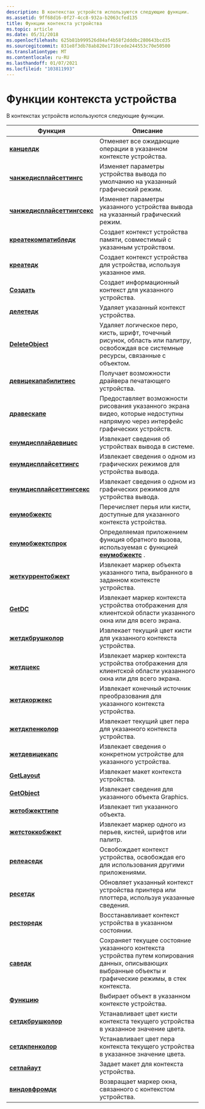 ```yaml
---
description: В контекстах устройств используются следующие функции.
ms.assetid: 9ff68d16-0f27-4cc8-932a-b2063cfed135
title: Функции контекста устройства
ms.topic: article
ms.date: 05/31/2018
ms.openlocfilehash: 625b81b999526d84af4b58f2dddbc280643bcd35
ms.sourcegitcommit: 831e8f3db78ab820e1710cede244553c70e50500
ms.translationtype: MT
ms.contentlocale: ru-RU
ms.lasthandoff: 01/07/2021
ms.locfileid: "103811993"
---
```

# <a name="device-context-functions"></a>Функции контекста устройства

В контекстах устройств используются следующие функции.



| Функция                                                   | Описание                                                                                                                               |
|------------------------------------------------------------|-------------------------------------------------------------------------------------------------------------------------------------------|
| [**канцелдк**](/windows/desktop/api/Wingdi/nf-wingdi-canceldc)                               | Отменяет все ожидающие операции в указанном контексте устройства.                                                                            |
| [**чанжедисплайсеттингс**](/windows/desktop/api/Winuser/nf-winuser-changedisplaysettingsa)     | Изменяет параметры устройства вывода по умолчанию на указанный графический режим.                                                        |
| [**чанжедисплайсеттингсекс**](/windows/desktop/api/Winuser/nf-winuser-changedisplaysettingsexa) | Изменяет параметры указанного устройства вывода на указанный графический режим.                                                      |
| [**креатекомпатибледк**](/windows/desktop/api/Wingdi/nf-wingdi-createcompatibledc)           | Создает контекст устройства памяти, совместимый с указанным устройством.                                                                     |
| [**креатедк**](/windows/desktop/api/Wingdi/nf-wingdi-createdca)                               | Создает контекст устройства для устройства, используя указанное имя.                                                                           |
| [**Создать**](/windows/desktop/api/Wingdi/nf-wingdi-createica)                               | Создает информационный контекст для указанного устройства.                                                                                  |
| [**делетедк**](/windows/desktop/api/Wingdi/nf-wingdi-deletedc)                               | Удаляет указанный контекст устройства.                                                                                                     |
| [**DeleteObject**](/windows/desktop/api/Wingdi/nf-wingdi-deleteobject)                       | Удаляет логическое перо, кисть, шрифт, точечный рисунок, область или палитру, освобождая все системные ресурсы, связанные с объектом.                  |
| [**девицекапабилитиес**](/windows/win32/api/wingdi/nf-wingdi-devicecapabilitiesa)           | Получает возможности драйвера печатающего устройства.                                                                                    |
| [**дравескапе**](/windows/desktop/api/Wingdi/nf-wingdi-drawescape)                           | Предоставляет возможности рисования указанного экрана видео, которые недоступны напрямую через интерфейс графических устройств.       |
| [**енумдисплайдевицес**](/windows/desktop/api/Winuser/nf-winuser-enumdisplaydevicesa)           | Извлекает сведения об устройствах вывода в системе.                                                                              |
| [**енумдисплайсеттингс**](/windows/desktop/api/Winuser/nf-winuser-enumdisplaysettingsa)         | Извлекает сведения о одном из графических режимов для устройства вывода.                                                               |
| [**енумдисплайсеттингсекс**](/windows/desktop/api/Winuser/nf-winuser-enumdisplaysettingsexa)     | Извлекает сведения о одном из графических режимов для устройства вывода.                                                               |
| [**енумобжектс**](/windows/desktop/api/Wingdi/nf-wingdi-enumobjects)                         | Перечисляет перья или кисти, доступные для указанного контекста устройства.                                                                |
| [**енумобжектспрок**](/windows/win32/api/wingdi/nc-wingdi-gobjenumproc)                 | Определяемая приложением функция обратного вызова, используемая с функцией [**енумобжектс**](/windows/desktop/api/Wingdi/nf-wingdi-enumobjects) .                                       |
| [**жеткуррентобжект**](/windows/desktop/api/Wingdi/nf-wingdi-getcurrentobject)               | Извлекает маркер объекта указанного типа, выбранного в заданном контексте устройства.                           |
| [**GetDC**](/windows/desktop/api/Winuser/nf-winuser-getdc)                                     | Извлекает маркер контекста устройства отображения для клиентской области указанного окна или для всего экрана.                        |
| [**жетдкбрушколор**](/windows/desktop/api/WinGdi/nf-wingdi-getdcbrushcolor)                 | Извлекает текущий цвет кисти для указанного контекста устройства.                                                                       |
| [**жетдцекс**](/windows/desktop/api/Winuser/nf-winuser-getdcex)                                 | Извлекает маркер контекста устройства отображения для клиентской области указанного окна или для всего экрана.                        |
| [**жетдкоржекс**](/windows/desktop/api/Wingdi/nf-wingdi-getdcorgex)                           | Извлекает конечный источник преобразования для указанного контекста устройства.                                                                    |
| [**жетдкпенколор**](/windows/desktop/api/WinGdi/nf-wingdi-getdcpencolor)                     | Извлекает текущий цвет пера для указанного контекста устройства.                                                                         |
| [**жетдевицекапс**](/windows/desktop/api/Wingdi/nf-wingdi-getdevicecaps)                     | Извлекает сведения о конкретном устройстве для указанного устройства.                                                                           |
| [**GetLayout**](/windows/desktop/api/Wingdi/nf-wingdi-getlayout)                             | Извлекает макет контекста устройства.                                                                                                 |
| [**GetObject**](/windows/desktop/api/Wingdi/nf-wingdi-getobject)                             | Извлекает сведения для указанного объекта Graphics.                                                                                  |
| [**жетобжекттипе**](/windows/desktop/api/Wingdi/nf-wingdi-getobjecttype)                     | Извлекает тип указанного объекта.                                                                                               |
| [**жетстоккобжект**](/windows/desktop/api/Wingdi/nf-wingdi-getstockobject)                   | Извлекает маркер одного из перьев, кистей, шрифтов или палитр.                                                                 |
| [**релеаседк**](/windows/desktop/api/Winuser/nf-winuser-releasedc)                             | Освобождает контекст устройства, освобождая его для использования другими приложениями.                                                                      |
| [**ресетдк**](/windows/desktop/api/Wingdi/nf-wingdi-resetdca)                                 | Обновляет указанный контекст устройства принтера или плоттера, используя указанные сведения.                                                  |
| [**ресторедк**](/windows/desktop/api/Wingdi/nf-wingdi-restoredc)                             | Восстанавливает контекст устройства в указанном состоянии.                                                                                         |
| [**саведк**](/windows/desktop/api/Wingdi/nf-wingdi-savedc)                                   | Сохраняет текущее состояние указанного контекста устройства путем копирования данных, описывающих выбранные объекты и графические режимы, в стек контекста. |
| [**Функцию**](/windows/desktop/api/Wingdi/nf-wingdi-selectobject)                       | Выбирает объект в указанном контексте устройства.                                                                                      |
| [**сетдкбрушколор**](/windows/desktop/api/Wingdi/nf-wingdi-setdcbrushcolor)                 | Устанавливает цвет кисти контекста текущего устройства в указанное значение цвета.                                                                 |
| [**сетдкпенколор**](/windows/desktop/api/Wingdi/nf-wingdi-setdcpencolor)                     | Устанавливает цвет пера контекста текущего устройства в указанное значение цвета.                                                                   |
| [**сетлайаут**](/windows/desktop/api/Wingdi/nf-wingdi-setlayout)                             | Задает макет для контекста устройства.                                                                                                     |
| [**виндовфромдк**](/windows/desktop/api/Winuser/nf-winuser-windowfromdc)                       | Возвращает маркер окна, связанного с контекстом устройства.                                                                          |



 

 

 
